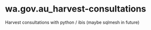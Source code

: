 # wa.gov.au_harvest-consultations
Harvest consultations with python / ibis (maybe sqlmesh in future)
